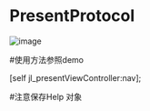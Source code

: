 # PresentProtocol

![image](https://github.com/xixi9527/PresentProtocol/blob/master/xixi.gif)








#使用方法参照demo 

[self jl_presentViewController:nav];


#注意保存Help 对象
